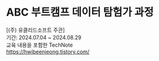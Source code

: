 # ABC 부트캠프 데이터 탐험가 과정 <br>
[(주) 유클리드소프트 주관]<br>
기간: 2024.07.04 ~ 2024.08.29<br>
교육 내용을 포함한 TechNote<br>
https://hwibeenjeong.tistory.com/
